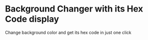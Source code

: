 # Background Changer with its Hex Code display

Change background color and get its hex code in just one click
